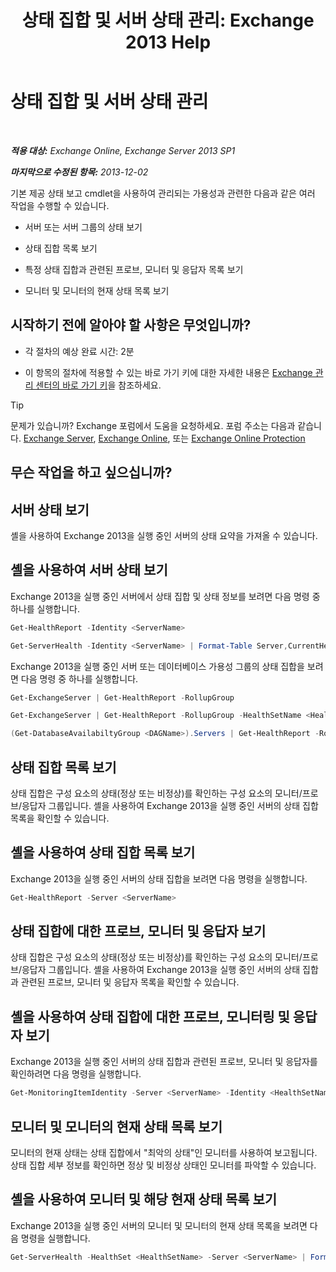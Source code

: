 ﻿---
title: '상태 집합 및 서버 상태 관리: Exchange 2013 Help'
TOCTitle: 상태 집합 및 서버 상태 관리
ms:assetid: a4f84312-6cfa-4f17-9707-676aadab1143
ms:mtpsurl: https://technet.microsoft.com/ko-kr/library/Dn482054(v=EXCHG.150)
ms:contentKeyID: 59890395
ms.date: 05/22/2018
mtps_version: v=EXCHG.150
ms.translationtype: MT
---

# 상태 집합 및 서버 상태 관리

 

_**적용 대상:** Exchange Online, Exchange Server 2013 SP1_

_**마지막으로 수정된 항목:** 2013-12-02_

기본 제공 상태 보고 cmdlet을 사용하여 관리되는 가용성과 관련한 다음과 같은 여러 작업을 수행할 수 있습니다.

  - 서버 또는 서버 그룹의 상태 보기

  - 상태 집합 목록 보기

  - 특정 상태 집합과 관련된 프로브, 모니터 및 응답자 목록 보기

  - 모니터 및 모니터의 현재 상태 목록 보기

## 시작하기 전에 알아야 할 사항은 무엇입니까?

  - 각 절차의 예상 완료 시간: 2분

  - 이 항목의 절차에 적용할 수 있는 바로 가기 키에 대한 자세한 내용은 [Exchange 관리 센터의 바로 가기 키](keyboard-shortcuts-in-the-exchange-admin-center-exchange-online-protection-help.md)을 참조하세요.


> [!TIP]
> 문제가 있습니까? Exchange 포럼에서 도움을 요청하세요. 포럼 주소는 다음과 같습니다. <A href="https://go.microsoft.com/fwlink/p/?linkid=60612">Exchange Server</A>, <A href="https://go.microsoft.com/fwlink/p/?linkid=267542">Exchange Online</A>, 또는 <A href="https://go.microsoft.com/fwlink/p/?linkid=285351">Exchange Online Protection</A>



## 무슨 작업을 하고 싶으십니까?

## 서버 상태 보기

셸을 사용하여 Exchange 2013을 실행 중인 서버의 상태 요약을 가져올 수 있습니다.

## 셸을 사용하여 서버 상태 보기

Exchange 2013을 실행 중인 서버에서 상태 집합 및 상태 정보를 보려면 다음 명령 중 하나를 실행합니다.

```powershell
Get-HealthReport -Identity <ServerName>
```

```powershell
Get-ServerHealth -Identity <ServerName> | Format-Table Server,CurrentHealthSetState,Name,HealthSetName,AlertValue,HealthGroupName -Auto
```

Exchange 2013을 실행 중인 서버 또는 데이터베이스 가용성 그룹의 상태 집합을 보려면 다음 명령 중 하나를 실행합니다.

```powershell
Get-ExchangeServer | Get-HealthReport -RollupGroup
```

```powershell
Get-ExchangeServer | Get-HealthReport -RollupGroup -HealthSetName <HealthSet>
```

```powershell
(Get-DatabaseAvailabiltyGroup <DAGName>).Servers | Get-HealthReport -RollupGroup
```

## 상태 집합 목록 보기

상태 집합은 구성 요소의 상태(정상 또는 비정상)를 확인하는 구성 요소의 모니터/프로브/응답자 그룹입니다. 셸을 사용하여 Exchange 2013을 실행 중인 서버의 상태 집합 목록을 확인할 수 있습니다.

## 셸을 사용하여 상태 집합 목록 보기

Exchange 2013을 실행 중인 서버의 상태 집합을 보려면 다음 명령을 실행합니다.

```powershell
Get-HealthReport -Server <ServerName>
```

## 상태 집합에 대한 프로브, 모니터 및 응답자 보기

상태 집합은 구성 요소의 상태(정상 또는 비정상)를 확인하는 구성 요소의 모니터/프로브/응답자 그룹입니다. 셸을 사용하여 Exchange 2013을 실행 중인 서버의 상태 집합과 관련된 프로브, 모니터 및 응답자 목록을 확인할 수 있습니다.

## 셸을 사용하여 상태 집합에 대한 프로브, 모니터링 및 응답자 보기

Exchange 2013을 실행 중인 서버의 상태 집합과 관련된 프로브, 모니터 및 응답자를 확인하려면 다음 명령을 실행합니다.

```powershell
Get-MonitoringItemIdentity -Server <ServerName> -Identity <HealthSetName> | Format-Table Identity,ItemType,Name -Auto
```

## 모니터 및 모니터의 현재 상태 목록 보기

모니터의 현재 상태는 상태 집합에서 "최악의 상태"인 모니터를 사용하여 보고됩니다. 상태 집합 세부 정보를 확인하면 정상 및 비정상 상태인 모니터를 파악할 수 있습니다.

## 셸을 사용하여 모니터 및 해당 현재 상태 목록 보기

Exchange 2013을 실행 중인 서버의 모니터 및 모니터의 현재 상태 목록을 보려면 다음 명령을 실행합니다.

```powershell
Get-ServerHealth -HealthSet <HealthSetName> -Server <ServerName> | Format-Table Name, AlertValue -Auto
```
